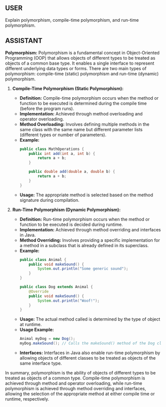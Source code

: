 ## USER
Explain polymorphism, compile-time polymorphism, and run-time polymorphism.

## ASSISTANT
**Polymorphism:**
Polymorphism is a fundamental concept in Object-Oriented Programming (OOP) that allows objects of different types to be treated as objects of a common base type. It enables a single interface to represent different underlying data types or forms. There are two main types of polymorphism: compile-time (static) polymorphism and run-time (dynamic) polymorphism.

1. **Compile-Time Polymorphism (Static Polymorphism):**
   - **Definition:** Compile-time polymorphism occurs when the method or function to be executed is determined during the compile time (before the program runs).
   - **Implementation:** Achieved through method overloading and operator overloading.
   - **Method Overloading:** Involves defining multiple methods in the same class with the same name but different parameter lists (different types or number of parameters).
   - **Example:**
     ```java
     public class MathOperations {
         public int add(int a, int b) {
             return a + b;
         }

         public double add(double a, double b) {
             return a + b;
         }
     }
     ```
   - **Usage:** The appropriate method is selected based on the method signature during compilation.

2. **Run-Time Polymorphism (Dynamic Polymorphism):**
   - **Definition:** Run-time polymorphism occurs when the method or function to be executed is decided during runtime.
   - **Implementation:** Achieved through method overriding and interfaces in Java.
   - **Method Overriding:** Involves providing a specific implementation for a method in a subclass that is already defined in its superclass.
   - **Example:**
     ```java
     public class Animal {
         public void makeSound() {
             System.out.println("Some generic sound");
         }
     }

     public class Dog extends Animal {
         @Override
         public void makeSound() {
             System.out.println("Woof!");
         }
     }
     ```
   - **Usage:** The actual method called is determined by the type of object at runtime.
   - **Usage Example:**
     ```java
     Animal myDog = new Dog();
     myDog.makeSound(); // Calls the makeSound() method of the Dog class
     ```
   - **Interfaces:** Interfaces in Java also enable run-time polymorphism by allowing objects of different classes to be treated as objects of the same interface type.

In summary, polymorphism is the ability of objects of different types to be treated as objects of a common type. Compile-time polymorphism is achieved through method and operator overloading, while run-time polymorphism is achieved through method overriding and interfaces, allowing the selection of the appropriate method at either compile time or runtime, respectively.
